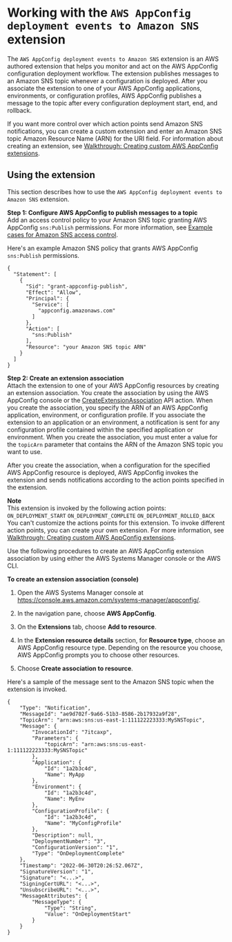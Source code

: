 # Working with the `AWS AppConfig deployment events to Amazon SNS` extension<a name="working-with-appconfig-extensions-about-predefined-notification-sns"></a>

The `AWS AppConfig deployment events to Amazon SNS` extension is an AWS authored extension that helps you monitor and act on the AWS AppConfig configuration deployment workflow\. The extension publishes messages to an Amazon SNS topic whenever a configuration is deployed\. After you associate the extension to one of your AWS AppConfig applications, environments, or configuration profiles, AWS AppConfig publishes a message to the topic after every configuration deployment start, end, and rollback\.

If you want more control over which action points send Amazon SNS notifications, you can create a custom extension and enter an Amazon SNS topic Amazon Resource Name \(ARN\) for the URI field\. For information about creating an extension, see [Walkthrough: Creating custom AWS AppConfig extensions](working-with-appconfig-extensions-creating-custom.md)\.

## Using the extension<a name="working-with-appconfig-extensions-about-predefined-notification-sns-using"></a>

This section describes how to use the `AWS AppConfig deployment events to Amazon SNS` extension\.

**Step 1: Configure AWS AppConfig to publish messages to a topic**  
Add an access control policy to your Amazon SNS topic granting AWS AppConfig `sns:Publish` permissions\. For more information, see [Example cases for Amazon SNS access control](https://docs.aws.amazon.com/sns/latest/dg/sns-access-policy-use-cases.html.html)\.

Here's an example Amazon SNS policy that grants AWS AppConfig `sns:Publish` permissions\.

```
{
  "Statement": [
    {
      "Sid": "grant-appconfig-publish",
      "Effect": "Allow",
      "Principal": {
        "Service": [
          "appconfig.amazonaws.com"
        ]
      },
      "Action": [
        "sns:Publish"
      ],
      "Resource": "your Amazon SNS topic ARN"
    }
  ]
}
```

**Step 2: Create an extension association**  
Attach the extension to one of your AWS AppConfig resources by creating an extension association\. You create the association by using the AWS AppConfig console or the [CreateExtensionAssociation](https://docs.aws.amazon.com/appconfig/2019-10-09/APIReference/API_CreateExtensionAssociation.html) API action\. When you create the association, you specify the ARN of an AWS AppConfig application, environment, or configuration profile\. If you associate the extension to an application or an environment, a notification is sent for any configuration profile contained within the specified application or environment\. When you create the association, you must enter a value for the `topicArn` parameter that contains the ARN of the Amazon SNS topic you want to use\.

After you create the association, when a configuration for the specified AWS AppConfig resource is deployed, AWS AppConfig invokes the extension and sends notifications according to the action points specified in the extension\.

**Note**  
This extension is invoked by the following action points:  
`ON_DEPLOYMENT_START`
`ON_DEPLOYMENT_COMPLETE`
`ON_DEPLOYMENT_ROLLED_BACK`
You can't customize the actions points for this extension\. To invoke different action points, you can create your own extension\. For more information, see [Walkthrough: Creating custom AWS AppConfig extensions](working-with-appconfig-extensions-creating-custom.md)\.

Use the following procedures to create an AWS AppConfig extension association by using either the AWS Systems Manager console or the AWS CLI\.

**To create an extension association \(console\)**

1. Open the AWS Systems Manager console at [https://console\.aws\.amazon\.com/systems\-manager/appconfig/](https://console.aws.amazon.com/systems-manager/appconfig/)\.

1. In the navigation pane, choose **AWS AppConfig**\.

1. On the **Extensions** tab, choose **Add to resource**\.

1. In the **Extension resource details** section, for **Resource type**, choose an AWS AppConfig resource type\. Depending on the resource you choose, AWS AppConfig prompts you to choose other resources\.

1. Choose **Create association to resource**\.

Here's a sample of the message sent to the Amazon SNS topic when the extension is invoked\.

```
{
    "Type": "Notification",
    "MessageId": "ae9d702f-9a66-51b3-8586-2b17932a9f28",
    "TopicArn": "arn:aws:sns:us-east-1:111122223333:MySNSTopic",
    "Message": {
        "InvocationId": "7itcaxp",
        "Parameters": {
            "topicArn": "arn:aws:sns:us-east-1:111122223333:MySNSTopic"
        },
        "Application": {
            "Id": "1a2b3c4d",
            "Name": MyApp
        },
        "Environment": {
            "Id": "1a2b3c4d",
            "Name": MyEnv
        },
        "ConfigurationProfile": {
            "Id": "1a2b3c4d",
            "Name": "MyConfigProfile"
        },
        "Description": null,
        "DeploymentNumber": "3",
        "ConfigurationVersion": "1",
        "Type": "OnDeploymentComplete"
    },
    "Timestamp": "2022-06-30T20:26:52.067Z",
    "SignatureVersion": "1",
    "Signature": "<...>",
    "SigningCertURL": "<...>",
    "UnsubscribeURL": "<...>",
    "MessageAttributes": {
        "MessageType": {
            "Type": "String",
            "Value": "OnDeploymentStart"
        }
    }
}
```